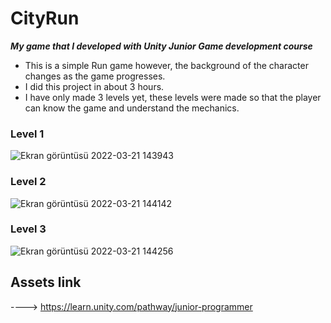 # CityRun
***My game that I developed with Unity Junior Game development course***
- This is a simple Run game however, the background of the character changes as the game progresses.
- I did this project in about 3 hours.
- I have only made 3 levels yet, these levels were made so that the player can know the game and understand the mechanics.
### Level 1 
![Ekran görüntüsü 2022-03-21 143943](https://user-images.githubusercontent.com/54476824/159254838-484ca7a6-8b9f-4c83-8d96-ce3c53f7849d.png)
### Level 2
![Ekran görüntüsü 2022-03-21 144142](https://user-images.githubusercontent.com/54476824/159254840-4e881b35-1530-408e-83b0-579bdbee56e1.png)
### Level 3
![Ekran görüntüsü 2022-03-21 144256](https://user-images.githubusercontent.com/54476824/159254844-b346d88b-a9e5-4dfc-bf8b-9ffe102ae2b7.png)

## Assets link 
----> https://learn.unity.com/pathway/junior-programmer

